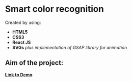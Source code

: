# Smart color recognition 
Created by using:

- **HTML5**
- **CSS3**
- **React JS**
- **SVGs**   *plus implementation of GSAP library for animation*

## Aim of the project:


**[Link to Demo](https://geeeva.github.io/Animated-timeline/)**
